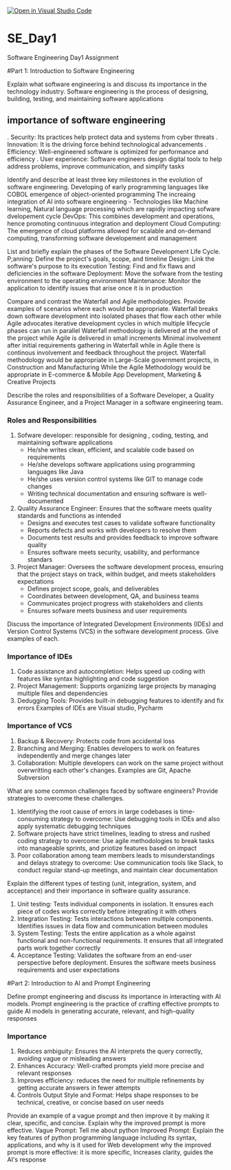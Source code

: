 [![Open in Visual Studio Code](https://classroom.github.com/assets/open-in-vscode-2e0aaae1b6195c2367325f4f02e2d04e9abb55f0b24a779b69b11b9e10269abc.svg)](https://classroom.github.com/online_ide?assignment_repo_id=18447518&assignment_repo_type=AssignmentRepo)
# SE_Day1
Software Engineering Day1 Assignment

#Part 1: Introduction to Software Engineering

Explain what software engineering is and discuss its importance in the technology industry.
Software engineering is the process of designing, building, testing, and maintaining software applications
## importance of software engineering
. Security: Its practices help protect data and systems from cyber threats
. Innovation: It is the driving force behind technological advancements
. Efficiency: Well-engineered software is optimized for performance and efficiency
. User experience: Software engineers design digital toolx to help address problems, improve communication, and simplify tasks

Identify and describe at least three key milestones in the evolution of software engineering.
Developing of early programming languages like COBOL
emergence of object-oriented programming 
The increaing integration of AI into software engineering - Technologies like Machine learning, Natural language processing which are rapidly impacting sofware dvelopement cycle
DevOps: This combines development and operations, hence promoting continuous integration and deployment
Cloud Computing: The emergence of cloud platforms allowed for scalable and on-demand computing, transforming software developement and management 

List and briefly explain the phases of the Software Development Life Cycle.
P;anning: Define the project's goals, scope, and timeline
Design: Link the software's purpose to its execution
Testing: Find and fix flaws and deficiencies in the software
Deployment: Move the sofware from the testing environment to the operating environment
Maintenance: Monitor the application to identify issues that arise once it is in production

Compare and contrast the Waterfall and Agile methodologies. Provide examples of scenarios where each would be appropriate.
 Waterfall breaks down software development into isolated phases that flow each other while Agile advocates iterative development cycles in which multiple lifecycle phases can run in parallel
 Waterfall methodology is delivered at the end of the project while Agile is delivered in small increments 
 Minimal involvement after initial requirements gathering in Waterfall while in Agile there is continous involvement and feedback throughout the project.
Waterfall methodology would be appropriate in Large-Scale government projects, in Construction and Manufacturing While the Agile Methodology would be appropriate in E-commerce & Mobile App Development, Marketing & Creative Projects

Describe the roles and responsibilities of a Software Developer, a Quality Assurance Engineer, and a Project Manager in a software engineering team.
 ### Roles and Responsibilities
 1. Sofware developer: responsible for designing , coding, testing, and maintaining software applications
    - He/she writes clean, efficient, and scalable code based on requirements
    - He/she develops software applications using programming languages like Java
    - He/she uses version control systems like GIT to manage code changes
    - Writing technical documentation and ensuring software is well-documented
 2. Quality Assurance Engineer: Ensures that the software meets quality standards and functions as intended
    - Designs and executes test cases to validate software functionality
    - Reports defects and works with developers to resolve them
    - Documents test results and provides feedback to improve software quality
    - Ensures software meets security, usability, and performance standars
 3. Project Manager: Oversees the software development process, ensuring that the project stays on track, within budget, and meets stakeholders expectations
    - Defines project scope, goals, and deliverables
    - Coordinates between development, QA, and business teams
    - Communicates project progress with stakeholders and clients
    - Ensures sofware meets business and user requirements 

Discuss the importance of Integrated Development Environments (IDEs) and Version Control Systems (VCS) in the software development process. Give examples of each.
### Importance of IDEs
1. Code assistance and autocompletion: Helps speed up coding with features like syntax highlighting and code suggestion
2. Project Management: Supports organizing large projects by managing multiple files and dependencies
3. Dedugging Tools: Provides built-in debugging features to identify and fix errors
Examples of IDEs are Visual studio, Pycharm
### Importance of VCS
1. Backup & Recovery: Protects code from accidental loss
2. Branching and Merging: Enables developers to work on features independently and merge changes later
3. Collaboration: Multiple developers can work on the same project without overwritting each other's changes.
Examples are Git, Apache Subversion

What are some common challenges faced by software engineers? Provide strategies to overcome these challenges.
1. Identifying the root cause of errors in large codebases is time-consuming
   strategy to overcome: Use debugging tools in IDEs and also apply systematic debugging techniques
2. Software projects have strict timelines, leading to stress and rushed coding
   strategy to overcome: Use agile methodologies to break tasks into manageable sprints, and priotize features based on impact
3. Poor collaboration among team members leads to misunderstandings and delays
   strategy to overcome: Use communication tools like Slack, to conduct regular stand-up meetings, and maintain clear documentation 

Explain the different types of testing (unit, integration, system, and acceptance) and their importance in software quality assurance.
1. Unit testing: Tests individual components in isolation. It ensures each piece of codes works correctly before integrating it with others
2. Integration Testing: Tests interactions between multiple components. Identifies issues in data flow and communication between modules
3. System Testing: Tests the entire application as a whole against functional and non-functional requirements. It ensures that all integrated parts work together correctly
4. Acceptance Testing: Validates the software from an end-user perspective before deployment. Ensures the software meets business requirements and user expectations

#Part 2: Introduction to AI and Prompt Engineering


Define prompt engineering and discuss its importance in interacting with AI models.
Prompt engineering is the practice of crafting effective prompts to guide AI models in generating accurate, relevant, and high-quality responses
### Importance
1. Reduces ambiguity: Ensures the AI interprets the query correctly, avoiding vague or misleading answers
2. Enhances Accuracy: Well-crafted prompts yield more precise and relevant responses
3. Improves efficiency: reduces the need for multiple refinements by getting accurate answers in fewer attempts
4. Controls Output Style and Format: Helps shape responses to be technical, creative, or concise based on user needs  

Provide an example of a vague prompt and then improve it by making it clear, specific, and concise. Explain why the improved prompt is more effective.
Vague Prompt: Tell me about python
Improved Prompt: Explain the key features of python programming language including its syntax, applications, and why is it used for Web development
why the improved prompt is more effective: it is more specific, Increases clarity, guides the AI's response
